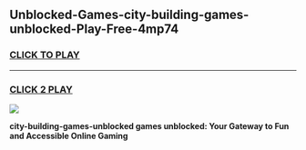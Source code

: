 
## Unblocked-Games-city-building-games-unblocked-Play-Free-4mp74
<h3>
<a href="https://premium76.site?title=city-building-games-unblocked&ref=23A">CLICK TO PLAY</a></h3>
<hr>

<h3>
<a href="https://premium76.site?title=city-building-games-unblocked&ref=23A">CLICK 2 PLAY</a>
  
</h3>

<a href="https://premium76.site?title=city-building-games-unblocked&ref=23A"><img src="https://clearcache.store/games.png"></a>


**city-building-games-unblocked games unblocked: Your Gateway to Fun and Accessible Online Gaming**
